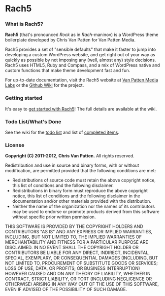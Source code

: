 # Rach5

### What is Rach5?
**Rach5** (that's pronounced _Rock_ as in _Rach_-maninov) is a WordPress theme boilerplate developed by Chris Van Patten for Van Patten Media.

Rach5 provides a set of "sensible defaults" that make it faster to jump into developing a custom WordPress website, and get right out of your way as quickly as possible by not imposing any (well, almost any) style decisions. Rach5 uses HTML5, Ruby and Compass, and a mix of WordPress native and custom functions that make theme development fast and fun.

For up-to-date documentation, visit the Rach5 website at <a href="http://labs.vanpattenmedia.com/projects/rach5/">Van Patten Media Labs</a> or the <a href="https://github.com/vanpattenmedia/rach5/wiki">Github Wiki</a> for the project.

### Getting started
It's easy to <a href="https://github.com/vanpattenmedia/rach5/wiki/Getting-Started">get started with Rach5</a>! The full details are available at the wiki.

### Todo List/What's Done
See the wiki for the <a href="https://github.com/vanpattenmedia/rach5/wiki/Todo-List">todo list</a> and list of <a href="https://github.com/vanpattenmedia/rach5/wiki/What's-Done">completed items</a>.

### License
**Copyright (C) 2011-2012, Chris Van Patten.**
All rights reserved.

Redistribution and use in source and binary forms, with or without modification, are permitted provided that the following conditions are met:

*   Redistributions of source code must retain the above copyright notice, this list of conditions and the following disclaimer.
*   Redistributions in binary form must reproduce the above copyright notice, this list of conditions and the following disclaimer in the documentation and/or other materials provided with the distribution.
*   Neither the name of the organization nor the names of its contributors may be used to endorse or promote products derived from this software without specific prior written permission.

THIS SOFTWARE IS PROVIDED BY THE COPYRIGHT HOLDERS AND CONTRIBUTORS "AS IS" AND ANY EXPRESS OR IMPLIED WARRANTIES, INCLUDING, BUT NOT LIMITED TO, THE IMPLIED WARRANTIES OF MERCHANTABILITY AND FITNESS FOR A PARTICULAR PURPOSE ARE DISCLAIMED. IN NO EVENT SHALL THE COPYRIGHT HOLDER OR CONTRIBUTORS BE LIABLE FOR ANY DIRECT, INDIRECT, INCIDENTAL, SPECIAL, EXEMPLARY, OR CONSEQUENTIAL DAMAGES (INCLUDING, BUT NOT LIMITED TO, PROCUREMENT OF SUBSTITUTE GOODS OR SERVICES; LOSS OF USE, DATA, OR PROFITS; OR BUSINESS INTERRUPTION) HOWEVER CAUSED AND ON ANY THEORY OF LIABILITY, WHETHER IN CONTRACT, STRICT LIABILITY, OR TORT (INCLUDING NEGLIGENCE OR OTHERWISE) ARISING IN ANY WAY OUT OF THE USE OF THIS SOFTWARE, EVEN IF ADVISED OF THE POSSIBILITY OF SUCH DAMAGE.